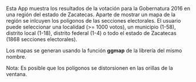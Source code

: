 Esta App muestra los resultados de la votación para la   Gobernatura 2016 en una región del estado de Zacatecas. Aparte de mostrar un mapa de la región se inlcuyen los polígonos de las secciones electorales. El usuario puede seleccionar una localidad (>= 1000 votos), un municipio (1-58), distrito local (1-18), distrito federal (1-4) o todo el estado de Zacatecas (1868 secciones electorales). 

Los mapas se generan usando la función **ggmap** de la librería del mismo nombre.

Nota: Es posible que los polígonos se distorsionen en las orillas de la ventana.

